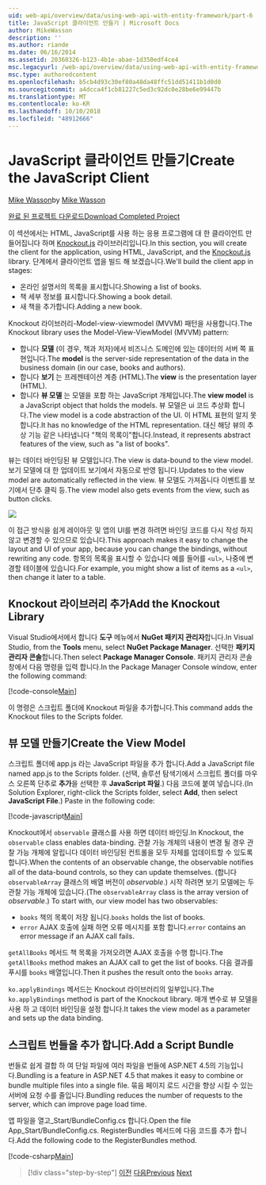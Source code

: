 ```yaml
---
uid: web-api/overview/data/using-web-api-with-entity-framework/part-6
title: JavaScript 클라이언트 만들기 | Microsoft Docs
author: MikeWasson
description: ''
ms.author: riande
ms.date: 06/16/2014
ms.assetid: 20360326-b123-4b1e-abae-1d350edf4ce4
msc.legacyurl: /web-api/overview/data/using-web-api-with-entity-framework/part-6
msc.type: authoredcontent
ms.openlocfilehash: b5cb4d93c30ef80a48da48ffc51dd51411b1d0d0
ms.sourcegitcommit: a4dcca4f1cb81227c5ed3c92dc0e28be6e99447b
ms.translationtype: MT
ms.contentlocale: ko-KR
ms.lasthandoff: 10/10/2018
ms.locfileid: "48912666"
---
```

<a name="create-the-javascript-client"></a><span data-ttu-id="8a6ec-102">JavaScript 클라이언트 만들기</span><span class="sxs-lookup"><span data-stu-id="8a6ec-102">Create the JavaScript Client</span></span>
====================
<span data-ttu-id="8a6ec-103">[Mike Wasson](https://github.com/MikeWasson)</span><span class="sxs-lookup"><span data-stu-id="8a6ec-103">by [Mike Wasson](https://github.com/MikeWasson)</span></span>

[<span data-ttu-id="8a6ec-104">완료 된 프로젝트 다운로드</span><span class="sxs-lookup"><span data-stu-id="8a6ec-104">Download Completed Project</span></span>](https://github.com/MikeWasson/BookService)

<span data-ttu-id="8a6ec-105">이 섹션에서는 HTML, JavaScript를 사용 하는 응용 프로그램에 대 한 클라이언트 만들어집니다 하며 [Knockout.js](http://knockoutjs.com/) 라이브러리입니다.</span><span class="sxs-lookup"><span data-stu-id="8a6ec-105">In this section, you will create the client for the application, using HTML, JavaScript, and the [Knockout.js](http://knockoutjs.com/) library.</span></span> <span data-ttu-id="8a6ec-106">단계에서 클라이언트 앱을 빌드 해 보겠습니다.</span><span class="sxs-lookup"><span data-stu-id="8a6ec-106">We'll build the client app in stages:</span></span>

- <span data-ttu-id="8a6ec-107">온라인 설명서의 목록을 표시합니다.</span><span class="sxs-lookup"><span data-stu-id="8a6ec-107">Showing a list of books.</span></span>
- <span data-ttu-id="8a6ec-108">책 세부 정보를 표시합니다.</span><span class="sxs-lookup"><span data-stu-id="8a6ec-108">Showing a book detail.</span></span>
- <span data-ttu-id="8a6ec-109">새 책을 추가합니다.</span><span class="sxs-lookup"><span data-stu-id="8a6ec-109">Adding a new book.</span></span>

<span data-ttu-id="8a6ec-110">Knockout 라이브러리-Model-view-viewmodel (MVVM) 패턴을 사용합니다.</span><span class="sxs-lookup"><span data-stu-id="8a6ec-110">The Knockout library uses the Model-View-ViewModel (MVVM) pattern:</span></span>

- <span data-ttu-id="8a6ec-111">합니다 **모델** (이 경우, 책과 저자)에서 비즈니스 도메인에 있는 데이터의 서버 쪽 표현입니다.</span><span class="sxs-lookup"><span data-stu-id="8a6ec-111">The **model** is the server-side representation of the data in the business domain (in our case, books and authors).</span></span>
- <span data-ttu-id="8a6ec-112">합니다 **보기** 는 프레젠테이션 계층 (HTML).</span><span class="sxs-lookup"><span data-stu-id="8a6ec-112">The **view** is the presentation layer (HTML).</span></span>
- <span data-ttu-id="8a6ec-113">합니다 **뷰 모델** 는 모델을 포함 하는 JavaScript 개체입니다.</span><span class="sxs-lookup"><span data-stu-id="8a6ec-113">The **view model** is a JavaScript object that holds the models.</span></span> <span data-ttu-id="8a6ec-114">뷰 모델은 ui 코드 추상화 합니다.</span><span class="sxs-lookup"><span data-stu-id="8a6ec-114">The view model is a code abstraction of the UI.</span></span> <span data-ttu-id="8a6ec-115">이 HTML 표현의 알지 못합니다.</span><span class="sxs-lookup"><span data-stu-id="8a6ec-115">It has no knowledge of the HTML representation.</span></span> <span data-ttu-id="8a6ec-116">대신 해당 뷰의 추상 기능 같은 나타냅니다 &quot;책의 목록이&quot;합니다.</span><span class="sxs-lookup"><span data-stu-id="8a6ec-116">Instead, it represents abstract features of the view, such as &quot;a list of books&quot;.</span></span>

<span data-ttu-id="8a6ec-117">뷰는 데이터 바인딩된 뷰 모델입니다.</span><span class="sxs-lookup"><span data-stu-id="8a6ec-117">The view is data-bound to the view model.</span></span> <span data-ttu-id="8a6ec-118">보기 모델에 대 한 업데이트 보기에서 자동으로 반영 됩니다.</span><span class="sxs-lookup"><span data-stu-id="8a6ec-118">Updates to the view model are automatically reflected in the view.</span></span> <span data-ttu-id="8a6ec-119">뷰 모델도 가져옵니다 이벤트를 보기에서 단추 클릭 등.</span><span class="sxs-lookup"><span data-stu-id="8a6ec-119">The view model also gets events from the view, such as button clicks.</span></span>

![](part-6/_static/image1.png)

<span data-ttu-id="8a6ec-120">이 접근 방식을 쉽게 레이아웃 및 앱의 UI를 변경 하려면 바인딩 코드를 다시 작성 하지 않고 변경할 수 있으므로 있습니다.</span><span class="sxs-lookup"><span data-stu-id="8a6ec-120">This approach makes it easy to change the layout and UI of your app, because you can change the bindings, without rewriting any code.</span></span> <span data-ttu-id="8a6ec-121">항목의 목록을 표시할 수 있습니다 예를 들어를 `<ul>`, 나중에 변경할 테이블에 있습니다.</span><span class="sxs-lookup"><span data-stu-id="8a6ec-121">For example, you might show a list of items as a `<ul>`, then change it later to a table.</span></span>

## <a name="add-the-knockout-library"></a><span data-ttu-id="8a6ec-122">Knockout 라이브러리 추가</span><span class="sxs-lookup"><span data-stu-id="8a6ec-122">Add the Knockout Library</span></span>

<span data-ttu-id="8a6ec-123">Visual Studio에서에서 합니다 **도구** 메뉴에서 **NuGet 패키지 관리자**합니다.</span><span class="sxs-lookup"><span data-stu-id="8a6ec-123">In Visual Studio, from the **Tools** menu, select **NuGet Package Manager**.</span></span> <span data-ttu-id="8a6ec-124">선택한 **패키지 관리자 콘솔**합니다.</span><span class="sxs-lookup"><span data-stu-id="8a6ec-124">Then select **Package Manager Console**.</span></span> <span data-ttu-id="8a6ec-125">패키지 관리자 콘솔 창에서 다음 명령을 입력 합니다.</span><span class="sxs-lookup"><span data-stu-id="8a6ec-125">In the Package Manager Console window, enter the following command:</span></span>

[!code-console[Main](part-6/samples/sample1.cmd)]

<span data-ttu-id="8a6ec-126">이 명령은 스크립트 폴더에 Knockout 파일을 추가합니다.</span><span class="sxs-lookup"><span data-stu-id="8a6ec-126">This command adds the Knockout files to the Scripts folder.</span></span>

## <a name="create-the-view-model"></a><span data-ttu-id="8a6ec-127">뷰 모델 만들기</span><span class="sxs-lookup"><span data-stu-id="8a6ec-127">Create the View Model</span></span>

<span data-ttu-id="8a6ec-128">스크립트 폴더에 app.js 라는 JavaScript 파일을 추가 합니다.</span><span class="sxs-lookup"><span data-stu-id="8a6ec-128">Add a JavaScript file named app.js to the Scripts folder.</span></span> <span data-ttu-id="8a6ec-129">(선택, 솔루션 탐색기에서 스크립트 폴더를 마우스 오른쪽 단추로 **추가**을 선택한 후 **JavaScript 파일**.) 다음 코드에 붙여 넣습니다.</span><span class="sxs-lookup"><span data-stu-id="8a6ec-129">(In Solution Explorer, right-click the Scripts folder, select **Add**, then select **JavaScript File**.) Paste in the following code:</span></span>

[!code-javascript[Main](part-6/samples/sample2.js)]

<span data-ttu-id="8a6ec-130">Knockout에서 `observable` 클래스를 사용 하면 데이터 바인딩.</span><span class="sxs-lookup"><span data-stu-id="8a6ec-130">In Knockout, the `observable` class enables data-binding.</span></span> <span data-ttu-id="8a6ec-131">관찰 가능 개체의 내용이 변경 될 경우 관찰 가능 개체에 알립니다 데이터 바인딩된 컨트롤을 모두 자체를 업데이트할 수 있도록 합니다.</span><span class="sxs-lookup"><span data-stu-id="8a6ec-131">When the contents of an observable change, the observable notifies all of the data-bound controls, so they can update themselves.</span></span> <span data-ttu-id="8a6ec-132">(합니다 `observableArray` 클래스의 배열 버전이 *observable*.) 시작 하려면 보기 모델에는 두 관찰 가능 개체에 있습니다.</span><span class="sxs-lookup"><span data-stu-id="8a6ec-132">(The `observableArray` class is the array version of *observable*.) To start with, our view model has two observables:</span></span>

- <span data-ttu-id="8a6ec-133">`books` 책의 목록이 저장 됩니다.</span><span class="sxs-lookup"><span data-stu-id="8a6ec-133">`books` holds the list of books.</span></span>
- <span data-ttu-id="8a6ec-134">`error` AJAX 호출에 실패 하면 오류 메시지를 포함 합니다.</span><span class="sxs-lookup"><span data-stu-id="8a6ec-134">`error` contains an error message if an AJAX call fails.</span></span>

<span data-ttu-id="8a6ec-135">`getAllBooks` 메서드 책 목록을 가져오려면 AJAX 호출을 수행 합니다.</span><span class="sxs-lookup"><span data-stu-id="8a6ec-135">The `getAllBooks` method makes an AJAX call to get the list of books.</span></span> <span data-ttu-id="8a6ec-136">다음 결과를 푸시를 `books` 배열입니다.</span><span class="sxs-lookup"><span data-stu-id="8a6ec-136">Then it pushes the result onto the `books` array.</span></span>

<span data-ttu-id="8a6ec-137">`ko.applyBindings` 메서드는 Knockout 라이브러리의 일부입니다.</span><span class="sxs-lookup"><span data-stu-id="8a6ec-137">The `ko.applyBindings` method is part of the Knockout library.</span></span> <span data-ttu-id="8a6ec-138">매개 변수로 뷰 모델을 사용 하 고 데이터 바인딩을 설정 합니다.</span><span class="sxs-lookup"><span data-stu-id="8a6ec-138">It takes the view model as a parameter and sets up the data binding.</span></span>

## <a name="add-a-script-bundle"></a><span data-ttu-id="8a6ec-139">스크립트 번들을 추가 합니다.</span><span class="sxs-lookup"><span data-stu-id="8a6ec-139">Add a Script Bundle</span></span>

<span data-ttu-id="8a6ec-140">번들로 쉽게 결합 하 여 단일 파일에 여러 파일을 번들에 ASP.NET 4.5의 기능입니다.</span><span class="sxs-lookup"><span data-stu-id="8a6ec-140">Bundling is a feature in ASP.NET 4.5 that makes it easy to combine or bundle multiple files into a single file.</span></span> <span data-ttu-id="8a6ec-141">묶음 페이지 로드 시간을 향상 시킬 수 있는 서버에 요청 수를 줄입니다.</span><span class="sxs-lookup"><span data-stu-id="8a6ec-141">Bundling reduces the number of requests to the server, which can improve page load time.</span></span>

<span data-ttu-id="8a6ec-142">앱 파일을 열고\_Start/BundleConfig.cs 합니다.</span><span class="sxs-lookup"><span data-stu-id="8a6ec-142">Open the file App\_Start/BundleConfig.cs.</span></span> <span data-ttu-id="8a6ec-143">RegisterBundles 메서드에 다음 코드를 추가 합니다.</span><span class="sxs-lookup"><span data-stu-id="8a6ec-143">Add the following code to the RegisterBundles method.</span></span>

[!code-csharp[Main](part-6/samples/sample3.cs)]

> [!div class="step-by-step"]
> <span data-ttu-id="8a6ec-144">[이전](part-5.md)
> [다음](part-7.md)</span><span class="sxs-lookup"><span data-stu-id="8a6ec-144">[Previous](part-5.md)
[Next](part-7.md)</span></span>
